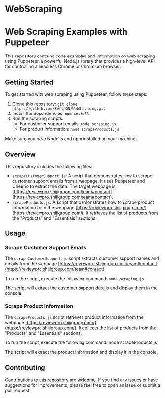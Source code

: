 # WebScraping

# Web Scraping Examples with Puppeteer

This repository contains code examples and information on web scraping using Puppeteer, a powerful Node.js library that provides a high-level API for controlling a headless Chrome or Chromium browser.

## Getting Started

To get started with web scraping using Puppeteer, follow these steps:

1. Clone this repository: `git clone https://github.com/BertaGN/WebScraping.git`
2. Install the dependencies: `npm install`
3. Run the scraping scripts: 
   - For customer support emails: `node scraping.js`
   - For product information: `node scrapeProducts.js`

Make sure you have Node.js and npm installed on your machine.

## Overview

This repository includes the following files:

- `scrapeCustomerSupport.js`: A script that demonstrates how to scrape customer support emails from a webpage. It uses Puppeteer and Cheerio to extract the data. The target webpage is [https://reviewpro.shijigroup.com/team#contact](https://reviewpro.shijigroup.com/team#contact).
- `scrapeProducts.js`: A script that demonstrates how to scrape product information from the webpage [https://reviewpro.shijigroup.com/](https://reviewpro.shijigroup.com/). It retrieves the list of products from the "Products" and "Essentials" sections.

## Usage

### Scrape Customer Support Emails

The `scrapeCustomerSupport.js` script extracts customer support names and emails from the webpage [https://reviewpro.shijigroup.com/team#contact](https://reviewpro.shijigroup.com/team#contact).

To run the script, execute the following command: `node scraping.js`

The script will extract the customer support details and display them in the console.

### Scrape Product Information

The `scrapeProducts.js` script retrieves product information from the webpage [https://reviewpro.shijigroup.com/](https://reviewpro.shijigroup.com/). It collects the list of products from the "Products" and "Essentials" sections.

To run the script, execute the following command: node scrapeProducts.js

The script will extract the product information and display it in the console.

## Contributing

Contributions to this repository are welcome. If you find any issues or have suggestions for improvements, please feel free to open an issue or submit a pull request.

